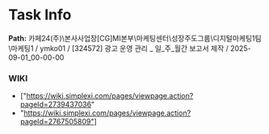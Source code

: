 # Task Info

**Path:** 카페24(주)\본사사업장\[CG]MI본부\마케팅센터\성장주도그룹\디지털마케팅1팀\마케팅1 / ymko01 / [324572] 광고 운영 관리 _ 일_주_월간 보고서 제작 / 2025-09-01_00-00-00

### WIKI
- ["https://wiki.simplexi.com/pages/viewpage.action?pageId=2739437036"
- "https://wiki.simplexi.com/pages/viewpage.action?pageId=2767505809"]

